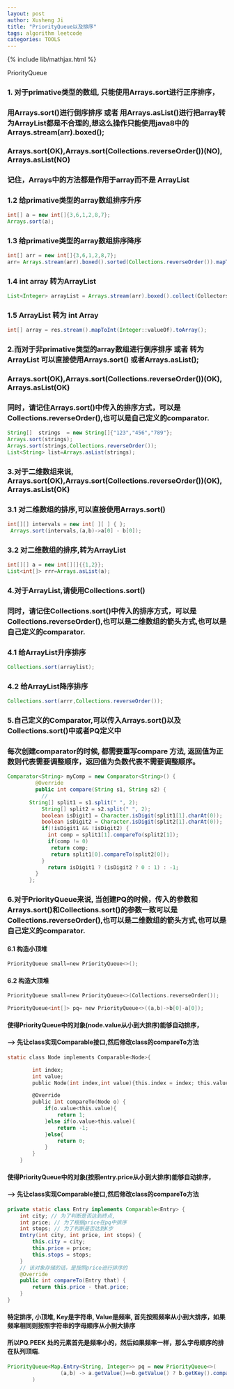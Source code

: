 ```yaml
---
layout: post
author: Xusheng Ji
title: "PriorityQueue以及排序"
tags: algorithm leetcode
categories: TOOLS
---
```


{% include lib/mathjax.html %}


<script type="text/javascript" async
  src="https://cdnjs.cloudflare.com/ajax/libs/mathjax/2.7.5/MathJax.js?config=TeX-MML-AM_CHTML">
</script>

<script type="text/x-mathjax-config">
  MathJax.Hub.Config({
    extensions: [
      "MathMenu.js",
      "MathZoom.js",
      "AssistiveMML.js",
      "a11y/accessibility-menu.js"
    ],
    jax: ["input/TeX", "output/CommonHTML"],
    TeX: {
      extensions: [
        "AMSmath.js",
        "AMSsymbols.js",
        "noErrors.js",
        "noUndefined.js",
      ]
    }
  });
</script>



PriorityQueue   
### 1. 对于primative类型的数组, 只能使用Arrays.sort进行正序排序，
### 用Arrays.sort()进行倒序排序 或者 用Arrays.asList()进行把array转为ArrayList都是不合理的,想这么操作只能使用java8中的Arrays.stream(arr).boxed();
### Arrays.sort(OK),Arrays.sort(Collections.reverseOrder())(NO), Arrays.asList(NO)
### 记住，Arrays中的方法都是作用于array而不是 ArrayList

### 1.2 给primative类型的array数组排序升序
```java
int[] a = new int[]{3,6,1,2,8,7};
Arrays.sort(a);
```

### 1.3 给primative类型的array数组排序降序
```java
int[] arr = new int[]{3,6,1,2,8,7};
arr= Arrays.stream(arr).boxed().sorted(Collections.reverseOrder()).mapToInt(Integer::intValue).toArray();
```

### 1.4 int array 转为ArrayList
```java
List<Integer> arrayList = Arrays.stream(arr).boxed().collect(Collectors.toList());
```
### 1.5 ArrayList 转为 int Array
```java
int[] array = res.stream().mapToInt(Integer::valueOf).toArray();
```



### 2.而对于非primative类型的array数组进行倒序排序 或者 转为ArrayList 可以直接使用Arrays.sort() 或者Arrays.asList();
### Arrays.sort(OK),Arrays.sort(Collections.reverseOrder())(OK), Arrays.asList(OK)
### 同时，请记住Arrays.sort()中传入的排序方式，可以是Collections.reverseOrder(),也可以是自己定义的comparator.
```java
String[]  strings  = new String[]{"123","456","789"};
Arrays.sort(strings);
Arrays.sort(strings,Collections.reverseOrder());
List<String> list=Arrays.asList(strings);

```

### 3.对于二维数组来说, Arrays.sort(OK),Arrays.sort(Collections.reverseOrder())(OK), Arrays.asList(OK)
### 3.1 对二维数组的排序,可以直接使用Arrays.sort()
```java
int[][] intervals = new int[ ][ ] { };
 Arrays.sort(intervals,(a,b)->a[0] - b[0]);
```
### 3.2 对二维数组的排序,转为ArrayList
```java
int[][] a = new int[][]{{1,2}};
List<int[]> rrr=Arrays.asList(a);
```

### 4.对于ArrayList,请使用Collections.sort()
### 同时，请记住Collections.sort()中传入的排序方式，可以是Collections.reverseOrder(),也可以是二维数组的箭头方式,也可以是自己定义的comparator.

### 4.1 给ArrayList升序排序
```java
Collections.sort(arraylist);
```

### 4.2 给ArrayList降序排序
```java
Collections.sort(arrr,Collections.reverseOrder());
```
 
### 5.自己定义的Comparator,可以传入Arrays.sort()以及Collections.sort()中或者PQ定义中
### 每次创建comparator的时候, 都需要重写compare 方法, 返回值为正数则代表需要调整顺序，返回值为负数代表不需要调整顺序。
```java
Comparator<String> myComp = new Comparator<String>() {
         @Override
         public int compare(String s1, String s2) {
           //
	   String[] split1 = s1.split(" ", 2);
           String[] split2 = s2.split(" ", 2);
           boolean isDigit1 = Character.isDigit(split1[1].charAt(0));
           boolean isDigit2 = Character.isDigit(split2[1].charAt(0));
           if(!isDigit1 && !isDigit2) {             
             int comp = split1[1].compareTo(split2[1]);
             if(comp != 0)
              return comp;
              return split1[0].compareTo(split2[0]);
           }
             return isDigit1 ? (isDigit2 ? 0 : 1) : -1;
         }
       };
```



### 6.对于PriorityQueue来说, 当创建PQ的时候，传入的参数和Arrays.sort()和Collections.sort()的参数一致可以是Collections.reverseOrder(),也可以是二维数组的箭头方式,也可以是自己定义的comparator.
#### 6.1 构造小顶堆

```c
PriorityQueue small=new PriorityQueue<>();
```


#### 6.2 构造大顶堆

```c
PriorityQueue small=new PriorityQueue<>(Collections.reverseOrder());

PriorityQueue<int[]> pq= new PriorityQueue<>((a,b)->b[0]-a[0]);

```



#### 使得PriorityQueue中的对象(node.value从小到大排序)能够自动排序，
#### --> 先让class实现Comparable接口,然后修改class的compareTo方法
 
 

```c
static class Node implements Comparable<Node>{

        int index;
        int value;
        public Node(int index,int value){this.index = index; this.value= value;}

        @Override
        public int compareTo(Node o) {
            if(o.value<this.value){
                return 1;
            }else if(o.value>this.value){
                return -1;
            }else{
                return 0;
            }
        }
    }


```

#### 使得PriorityQueue中的对象(按照entry.price从小到大排序)能够自动排序，
#### --> 先让class实现Comparable接口,然后修改class的compareTo方法


```java
private static class Entry implements Comparable<Entry> {
	int city; // 为了判断是否达到终点,
	int price; // 为了根据price在pq中排序
	int stops; // 为了判断是否达到K步 
	Entry(int city, int price, int stops) {
		this.city = city;
		this.price = price;
		this.stops = stops;
	}
    // 该对象存储的话，是按照price进行排序的
	@Override
	public int compareTo(Entry that) {
		return this.price - that.price;
	}
}

```


#### 特定排序, 小顶堆, Key是字符串, Value是频率, 首先按照频率从小到大排序，如果频率相同则按照字符串的字母顺序从小到大排序
#### 所以PQ.PEEK 处的元素首先是频率小的，然后如果频率一样，那么字母顺序的排在队列顶端. 

```java
PriorityQueue<Map.Entry<String, Integer>> pq = new PriorityQueue<>(
                 (a,b) -> a.getValue()==b.getValue() ? b.getKey().compareTo(a.getKey()) : a.getValue()-b.getValue()
        )

```
